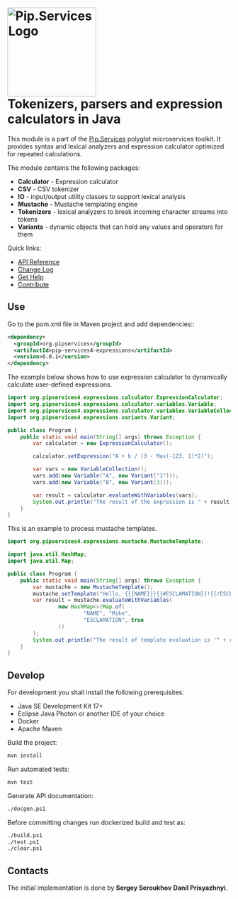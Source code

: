 # <img src="https://uploads-ssl.webflow.com/5ea5d3315186cf5ec60c3ee4/5edf1c94ce4c859f2b188094_logo.svg" alt="Pip.Services Logo" width="200"> <br/> Tokenizers, parsers and expression calculators in Java

This module is a part of the [Pip.Services](http://pipservices.org) polyglot microservices toolkit.
It provides syntax and lexical analyzers and expression calculator optimized for repeated calculations.

The module contains the following packages:
- **Calculator** - Expression calculator
- **CSV** - CSV tokenizer
- **IO** - input/output utility classes to support lexical analysis
- **Mustache** - Mustache templating engine
- **Tokenizers** - lexical analyzers to break incoming character streams into tokens
- **Variants** - dynamic objects that can hold any values and operators for them

<a name="links"></a> Quick links:

* [API Reference](https://pip-services4-java.github.io/pip-services4-expressions-java/)
* [Change Log](CHANGELOG.md)
* [Get Help](http://docs.pipservices.org/get_help/)
* [Contribute](http://docs.pipservices.org/contribute/)

## Use

Go to the pom.xml file in Maven project and add dependencies::
```xml
<dependency>
  <groupId>org.pipservices</groupId>
  <artifactId>pip-services4-expressions</artifactId>
  <version>0.0.1</version>
</dependency>
```

The example below shows how to use expression calculator to dynamically
calculate user-defined expressions.

```java
import org.pipservices4.expressions.calculator.ExpressionCalculator;
import org.pipservices4.expressions.calculator.variables.Variable;
import org.pipservices4.expressions.calculator.variables.VariableCollection;
import org.pipservices4.expressions.variants.Variant;

public class Program {
    public static void main(String[] args) throws Exception {
        var calculator = new ExpressionCalculator();

        calculator.setExpression("A + b / (3 - Max(-123, 1)*2)");

        var vars = new VariableCollection();
        vars.add(new Variable("A", new Variant("1")));
        vars.add(new Variable("B", new Variant(3)));

        var result = calculator.evaluateWithVariables(vars);
        System.out.println("The result of the expression is " + result.getAsString());
    }
}

```

This is an example to process mustache templates.


```java
import org.pipservices4.expressions.mustache.MustacheTemplate;

import java.util.HashMap;
import java.util.Map;

public class Program {
    public static void main(String[] args) throws Exception {
        var mustache = new MustacheTemplate();
        mustache.setTemplate("Hello, {{{NAME}}}{{#ESCLAMATION}}!{{/ESCLAMATION}}{{#unless ESCLAMATION}}.{{/unless}}");
        var result = mustache.evaluateWithVariables(
                new HashMap<>(Map.of(
                        "NAME", "Mike",
                        "ESCLAMATION", true
                ))
        );
        System.out.println("The result of template evaluation is '" + result + "'");
    }
}

```

## Develop

For development you shall install the following prerequisites:
* Java SE Development Kit 17+
* Eclipse Java Photon or another IDE of your choice
* Docker
* Apache Maven

Build the project:
```bash
mvn install
```

Run automated tests:
```bash
mvn test
```

Generate API documentation:
```bash
./docgen.ps1
```

Before committing changes run dockerized build and test as:
```bash
./build.ps1
./test.ps1
./clear.ps1
```

## Contacts

The initial implementation is done by 
**Sergey Seroukhov** 
**Danil Prisyazhnyi**.
